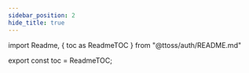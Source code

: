 ```yaml
---
sidebar_position: 2
hide_title: true
---
```


import Readme, { toc as ReadmeTOC } from "@ttoss/auth/README.md"

<Readme />

export const toc = ReadmeTOC;
